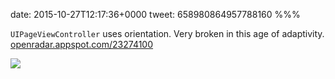 date: 2015-10-27T12:17:36+0000
tweet: 658980864957788160
%%%

`UIPageViewController` uses orientation. Very broken in this age of adaptivity. [openradar.appspot.com/23274100](https://openradar.appspot.com/23274100)

![](CSUrmoZXAAEMidA.png)
